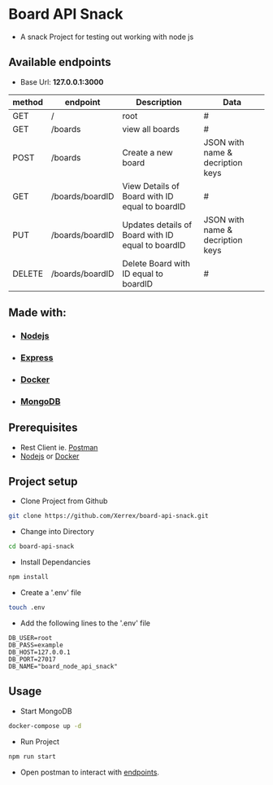 # Board API Snack
* A snack Project for testing out working with node js

## Available endpoints
* Base Url: **127.0.0.1:3000**

|method |endpoint |Description |Data|
|-------|---------|------------|----|
|GET |/ | root |# |
|GET |/boards | view all boards |# | 
|POST |/boards | Create a new board |JSON with name & decription keys |
|GET |/boards/boardID |View Details of Board with ID equal to boardID |# |
|PUT |/boards/boardID |Updates details of Board with ID equal to boardID |JSON with name & decription keys |
|DELETE |/boards/boardID |Delete Board with ID equal to boardID  |# |

## Made with:
* ### [Nodejs](https://nodejs.org/en/)
* ### [Express](https://expressjs.com/)
* ### [Docker](https://docs.docker.com/)
* ### [MongoDB](https://docs.mongodb.com/)

## Prerequisites
* Rest Client ie. [Postman](https://www.postman.com/)
* [Nodejs](#nodejs) or [Docker]()

## Project setup
* Clone Project from Github
```sh
git clone https://github.com/Xerrex/board-api-snack.git
```
* Change into Directory
```sh
cd board-api-snack
```

* Install Dependancies
```sh
npm install
```

* Create a '.env' file
```sh
touch .env
```
* Add the following lines to the '.env' file
```
DB_USER=root
DB_PASS=example
DB_HOST=127.0.0.1
DB_PORT=27017
DB_NAME="board_node_api_snack"
```
## Usage
* Start MongoDB
```sh
docker-compose up -d
```
* Run Project
```sh
npm run start
```
* Open postman to interact with [endpoints](#available-endpoints).
    

